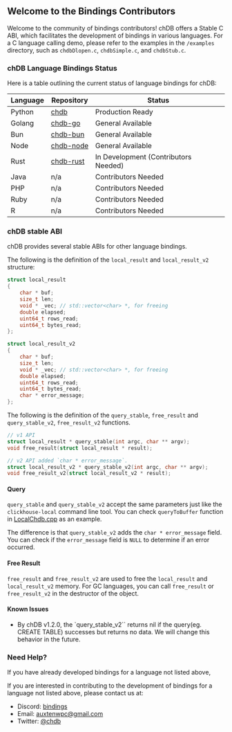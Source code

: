 ## Welcome to the Bindings Contributors

Welcome to the community of bindings contributors! chDB offers a Stable C ABI, which facilitates the development of bindings in various languages. For a C language calling demo, please refer to the examples in the `/examples` directory, such as `chdbDlopen.c`, `chdbSimple.c`, and `chdbStub.c`.

### chDB Language Bindings Status

Here is a table outlining the current status of language bindings for chDB:

| Language | Repository | Status |
| --- | --- | --- |
| Python | [chdb](https://github.com/chdb-io/chdb) | Production Ready |
| Golang | [chdb-go](https://github.com/chdb-io/chdb-go) | General Available |
| Bun | [chdb-bun](https://github.com/chdb-io/chdb-bun) | General Available |
| Node | [chdb-node](https://github.com/chdb-io/chdb-node) | General Available |
| Rust | [chdb-rust](https://github.com/chdb-io/chdb-rust) | In Development (Contributors Needed) |
| Java | n/a | Contributors Needed |
| PHP | n/a | Contributors Needed |
| Ruby | n/a | Contributors Needed |
| R | n/a | Contributors Needed |



### chDB stable ABI

chDB provides several stable ABIs for other language bindings.



The following is the definition of the `local_result` and `local_result_v2` structure:

```c
struct local_result
{
    char * buf;
    size_t len;
    void * _vec; // std::vector<char> *, for freeing
    double elapsed;
    uint64_t rows_read;
    uint64_t bytes_read;
};

struct local_result_v2
{
    char * buf;
    size_t len;
    void * _vec; // std::vector<char> *, for freeing
    double elapsed;
    uint64_t rows_read;
    uint64_t bytes_read;
    char * error_message;
};
```

The following is the definition of the `query_stable`, `free_result` and `query_stable_v2`, `free_result_v2` functions.

```c
// v1 API
struct local_result * query_stable(int argc, char ** argv);
void free_result(struct local_result * result);

// v2 API added `char * error_message`.
struct local_result_v2 * query_stable_v2(int argc, char ** argv);
void free_result_v2(struct local_result_v2 * result);
```

#### Query
`query_stable` and `query_stable_v2` accept the same parameters just like the `clickhouse-local` command line tool. You can check `queryToBuffer` function in [LocalChdb.cpp](programs/local/LocalChdb.cpp) as an example.

The difference is that `query_stable_v2` adds the `char * error_message` field.
You can check if the `error_message` field is `NULL` to determine if an error occurred.

#### Free Result
`free_result` and `free_result_v2` are used to free the `local_result` and `local_result_v2` memory. For GC languages, you can call `free_result` or `free_result_v2` in the destructor of the object.

#### Known Issues

- By chDB v1.2.0, the `query_stable_v2``
 returns nil if the query(eg. CREATE TABLE) successes but returns no data. We will change this behavior in the future.


### Need Help?
If you have already developed bindings for a language not listed above, 

If you are interested in contributing to the development of bindings for a language not listed above, please contact us at:

- Discord: [bindings](https://discord.gg/uUk6AKf7yM)
- Email: auxtenwpc@gmail.com
- Twitter: [@chdb](https://twitter.com/chdb_io)
